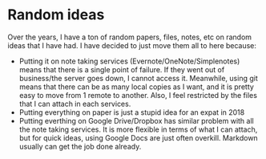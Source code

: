 # Random ideas

Over the years, I have a ton of random papers, files, notes, etc on random ideas that I have had. I have decided to just move them all to here because:

- Putting it on note taking services (Evernote/OneNote/Simplenotes) means that there is a single point of failure. If they went out of business/the server goes down, I cannot access it. Meanwhile, using git means that there can be as many local copies as I want, and it is pretty easy to move from 1 remote to another. Also, I feel restricted by the files that I can attach in each services.
- Putting everything on paper is just a stupid idea for an expat in 2018
- Putting everthing on Google Drive/Dropbox has similar problem with all the note taking services. It is more flexible in terms of what I can attach, but for quick ideas, using Google Docs are just often overkill. Markdown usually can get the job done already.
